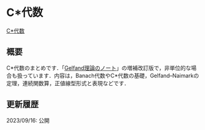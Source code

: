 # C\*代数

[C\*代数](files/cs-algebra-20230916.pdf)

## 概要

C\*代数のまとめです．「[Gelfand理論のノート](gelfand.md)」の増補改訂版で，非単位的な場合も扱っています．内容は，Banach代数やC\*代数の基礎，Gelfand–Naimarkの定理，連続関数算，正値線型形式と表現などです．

## 更新履歴

2023/09/16: 公開
